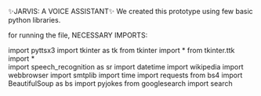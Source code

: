 ✨JARVIS: A VOICE ASSISTANT✨
We created this prototype using few basic python libraries.

for running the file,
NECESSARY IMPORTS:

import pyttsx3 
import tkinter as tk 
from tkinter import * 
from tkinter.ttk import *  
import speech_recognition as sr
import datetime 
import wikipedia
import webbrowser
import smtplib
import time
import requests
from bs4 import BeautifulSoup as bs
import pyjokes
from googlesearch import search
